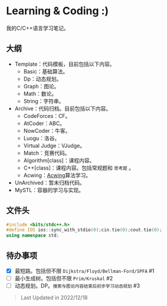 # Learning & Coding :)

我的C/C++语言学习笔记。

## 大纲

- Template：代码模板，目前包括以下内容。
  - Basic：基础算法。 
  - Dp：动态规划。
  - Graph：图论。
  - Math：数论。
  - String：字符串。
- Archive：代码归档。目前包括以下内容。
  - CodeForces：CF。
  - AtCoder：ABC。
  - NowCoder：牛客。
  - Luogu：洛谷。
  - Virtual Judge：VJudge。
  - Match：竞赛代码。
  - Algorithm[class]：课程内容。
  - C++[class]：课程内容。包括常规题和 `思考题` 。
  - Acwing：[Acwing](https://www.acwing.com/)算法学习。
- UnArchived：暂未归档代码。
- MySTL：容器的学习与实现。

## 文件头

```cpp
#include <bits/stdc++.h>
#define IOS ios::sync_with_stdio(0);cin.tie(0);cout.tie(0);
using namespace std;
```

## 待办事项

- [X] 最短路。包括但不限 `Dijkstra/Floyd/Bellman-Ford/SPFA` #1
- [ ] 最小生成树。包括但不限 `Prim/Kruskal` #2
- [ ] 动态规划。DP。`搜索与图论内容结束后初步学习动态规划` #3

> Last Updated in 2022/12/18
